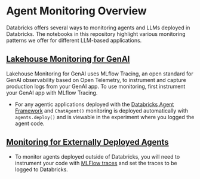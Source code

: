 # Agent Monitoring Overview
Databricks offers several ways to monitoring agents and LLMs deployed in Databricks. The notebooks in this repository highlight various monitoring patterns we offer for different LLM-based applications.

## [Lakehouse Monitoring for GenAI](https://docs.databricks.com/aws/en/generative-ai/agent-evaluation/monitoring)
Lakehouse Monitoring for GenAI uses MLflow Tracing, an open standard for GenAI observability based on Open Telemetry, to instrument and capture production logs from your GenAI app. To use monitoring, first instrument your GenAI app with MLflow Tracing. 
 - For any agentic applications deployed with the [Databricks Agent Framework](https://docs.databricks.com/aws/en/generative-ai/tutorials/agent-framework-notebook) and `ChatAgent()` monitoring is deployed automatically with `agents.deploy()` and is viewable in the experiment where you logged the agent code.

## [Monitoring for Externally Deployed Agents ](https://docs.databricks.com/aws/en/generative-ai/agent-evaluation/monitoring-non-agent-framework)
- To monitor agents deployed outside of Databricks, you will need to instrument your code with [MLFlow traces](https://mlflow.org/docs/latest/tracing?utm_source=google&utm_medium=cpc&utm_campaign=PMax-Website-Traffic-Tracing&utm_content=Tracing&utm_term=PMax&utm_source=google&utm_medium=cpc&utm_term=&utm_campaign=&gad_source=1&gclid=Cj0KCQjw782_BhDjARIsABTv_JCB-HDhccqP_NcPghuM-LNq-bkt_u1-Rvh9qWRieCo5R-99RDkNzVMaArNVEALw_wcB) and set the traces to be logged to Databricks.
